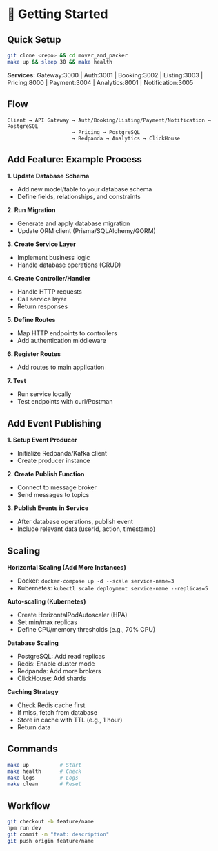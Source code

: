 # 🚀 Getting Started

## Quick Setup
```bash
git clone <repo> && cd mover_and_packer
make up && sleep 30 && make health
```

**Services:** Gateway:3000 | Auth:3001 | Booking:3002 | Listing:3003 | Pricing:8000 | Payment:3004 | Analytics:8001 | Notification:3005

## Flow
```
Client → API Gateway → Auth/Booking/Listing/Payment/Notification → PostgreSQL
                     → Pricing → PostgreSQL
                     → Redpanda → Analytics → ClickHouse
```

## Add Feature: Example Process

**1. Update Database Schema**
- Add new model/table to your database schema
- Define fields, relationships, and constraints

**2. Run Migration**
- Generate and apply database migration
- Update ORM client (Prisma/SQLAlchemy/GORM)

**3. Create Service Layer**
- Implement business logic
- Handle database operations (CRUD)

**4. Create Controller/Handler**
- Handle HTTP requests
- Call service layer
- Return responses

**5. Define Routes**
- Map HTTP endpoints to controllers
- Add authentication middleware

**6. Register Routes**
- Add routes to main application

**7. Test**
- Run service locally
- Test endpoints with curl/Postman

## Add Event Publishing

**1. Setup Event Producer**
- Initialize Redpanda/Kafka client
- Create producer instance

**2. Create Publish Function**
- Connect to message broker
- Send messages to topics

**3. Publish Events in Service**
- After database operations, publish event
- Include relevant data (userId, action, timestamp)

## Scaling

**Horizontal Scaling (Add More Instances)**
- Docker: `docker-compose up -d --scale service-name=3`
- Kubernetes: `kubectl scale deployment service-name --replicas=5`

**Auto-scaling (Kubernetes)**
- Create HorizontalPodAutoscaler (HPA)
- Set min/max replicas
- Define CPU/memory thresholds (e.g., 70% CPU)

**Database Scaling**
- PostgreSQL: Add read replicas
- Redis: Enable cluster mode
- Redpanda: Add more brokers
- ClickHouse: Add shards

**Caching Strategy**
- Check Redis cache first
- If miss, fetch from database
- Store in cache with TTL (e.g., 1 hour)
- Return data

## Commands
```bash
make up          # Start
make health      # Check
make logs        # Logs
make clean       # Reset
```

## Workflow
```bash
git checkout -b feature/name
npm run dev
git commit -m "feat: description"
git push origin feature/name
```
